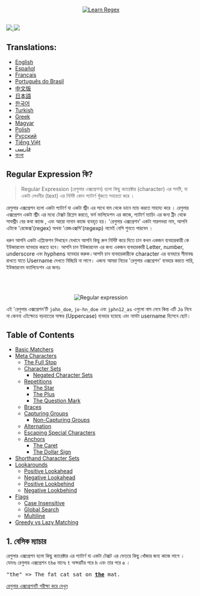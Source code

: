 <p align="center">
    <br/>
    <a href="https://github.com/ziishaned/learn-regex">
        <img src="https://i.imgur.com/bYwl7Vf.png" alt="Learn Regex">
    </a>
    <br /><br />
    <p>
        <a href="https://twitter.com/ziishaned">
            <img src="https://img.shields.io/twitter/follow/ziishaned.svg?style=social" />
        </a>
        <a href="https://github.com/ziishaned">
            <img src="https://img.shields.io/github/followers/ziishaned.svg?label=Follow%20%40ziishaned&style=social" />
        </a>
    </p>
</p>

## Translations:

* [English](README.md)
* [Español](translations/README-es.md)
* [Français](translations/README-fr.md)
* [Português do Brasil](translations/README-pt_BR.md)
* [中文版](translations/README-cn.md)
* [日本語](translations/README-ja.md)
* [한국어](translations/README-ko.md)
* [Turkish](translations/README-tr.md)
* [Greek](translations/README-gr.md)
* [Magyar](translations/README-hu.md)
* [Polish](translations/README-pl.md)
* [Русский](translations/README-ru.md)
* [Tiếng Việt](translations/README-vn.md)
* [فارسی](translations/README-fa.md)
* [বাংলা](translations/README-bn.md)

## Regular Expression কি?

> Regular Expression (রেগুলার এক্সপ্রেশন) হলো কিছু ক্যারেক্টার (character) এর সমষ্টি, যা একটা লেখনীর (text) এর নির্দিষ্ট কোন প্যাটার্ণ খুঁজতে সহায়তা করে । 

রেগুলার এক্সপ্রেশন হলো একটা প্যাটার্ণ যা একটা স্ট্রীং এর সাথে বাম থেকে ডানে ম্যাচ করতে সাহায্য করে । রেগুলার এক্সপ্রেশন একটা স্ট্রীং এর মধ্যে টেক্সট রিপ্লেস করতে, ফর্ম ভালিডেশন এর কাজে, প্যাটার্ণ ম্যাচিং এর জন্য ট্রীং থেকে সাবস্ট্রীং বের কথা কাজে   , এবং আরো নানান কাজে ব্যবহৃত হয়। 'রেগুলার এক্সপ্রেশন' একটা গারলভরা নাম, আপনি এটাকে 'রেজেক্স'(regex) অথবা 'রেজএক্সপি'(regexp) নামেই বেশি শুনতে পারবেন ।

ধরুন আপনি একটা এপ্লিকেশন লিখছেন যেখানে আপনি কিছু রুল নির্দিষ্ট করে দিতে চান কখন একজন ব্যবহারকারী কে ইউজারনেম ব্যাবহার করতে হবে। 
আপনি চান ইউজারনেম এর জন্য একজন ব্যবহারকারী Letter, number, underscore এবং hyphens ব্যাবহার করুক।আপনি চান ব্যবহারকারীকে character এর ব্যবহারে সীমাবদ্ধ রাখতে যাতে Username দেখতে বিচ্ছিরি না লাগে। এজন্য আমরা নিচের 'রেগুলার এক্সপ্রেশন' ব্যবহার করতে পারি, ইউজারনেম ভ্যালিডেশন এর জন্যঃ

<br/><br/>
<p align="center">
  <img src="./img/regexp-en.png" alt="Regular expression">
</p>

এই 'রেগুলার এক্সপ্রেশন'টি `john_doe`, `jo-hn_doe` এবং  `jphn12_as` এগুলো নাম নেবে কিন্ত এটি `Jo` নিবে না কেননা এইক্ষেত্রে বড়হাতের অক্ষর (Uppercase) ব্যবহার হয়েছে এবং নামটা username হিসেবে ছোট।

## Table of Contents

- [Basic Matchers](#1-basic-matchers)
- [Meta Characters](#2-meta-characters)
  - [The Full Stop](#21-the-full-stops)
  - [Character Sets](#22-character-sets)
    - [Negated Character Sets](#221-negated-character-sets)
  - [Repetitions](#23-repetitions)
    - [The Star](#231-the-star)
    - [The Plus](#232-the-plus)
    - [The Question Mark](#233-the-question-mark)
  - [Braces](#24-braces)
  - [Capturing Groups](#25-capturing-groups)
      - [Non-Capturing Groups](#251-non-capturing-groups)
  - [Alternation](#26-alternation)
  - [Escaping Special Characters](#27-escaping-special-characters)
  - [Anchors](#28-anchors)
    - [The Caret](#281-the-caret)
    - [The Dollar Sign](#282-the-dollar-sign)
- [Shorthand Character Sets](#3-shorthand-character-sets)
- [Lookarounds](#4-lookarounds)
  - [Positive Lookahead](#41-positive-lookahead)
  - [Negative Lookahead](#42-negative-lookahead)
  - [Positive Lookbehind](#43-positive-lookbehind)
  - [Negative Lookbehind](#44-negative-lookbehind)
- [Flags](#5-flags)
  - [Case Insensitive](#51-case-insensitive)
  - [Global Search](#52-global-search)
  - [Multiline](#53-multiline)
- [Greedy vs Lazy Matching](#6-greedy-vs-lazy-matching)


## 1. বেসিক ম্যাচার

রেগুলার এক্সপ্রেশন হলো কিছু ক্যারেক্টার এর প্যাটার্ণ যা একটা টেক্সট এর ভেতরে কিছু খোঁজার জন্য কাজে লাগে । যেমনঃ রেগুলার এক্সপ্রেশন `the` মানেঃ `t` অক্ষরটির পরে `h` এবং তার পরে `e` ।

<pre>
"the" => The fat cat sat on <a href="#learn-regex"><strong>the</strong></a> mat.
</pre>

[রেগুলার এক্সপ্রেশনটি পরীক্ষা করে দেখুন](https://regex101.com/r/dmRygT/1)
